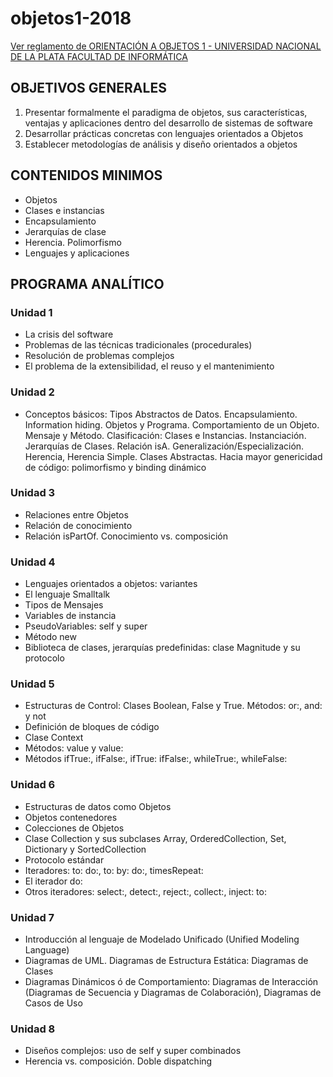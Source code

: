 # objetos1-2018
[Ver reglamento de ORIENTACIÓN A OBJETOS 1 - UNIVERSIDAD NACIONAL DE LA PLATA FACULTAD DE INFORMÁTICA](Orientación-a-Objetos-I.pdf)
 
## OBJETIVOS GENERALES
1. Presentar formalmente el paradigma de objetos, sus características, ventajas y aplicaciones dentro del desarrollo de sistemas de software
2. Desarrollar prácticas concretas con lenguajes orientados a Objetos
3. Establecer metodologías de análisis y diseño orientados a objetos

## CONTENIDOS MINIMOS
* Objetos
* Clases e instancias
* Encapsulamiento
* Jerarquías de clase
* Herencia. Polimorfismo
* Lenguajes y aplicaciones

## PROGRAMA ANALÍTICO
### Unidad 1
* La crisis del software
* Problemas de las técnicas tradicionales (procedurales)
* Resolución de problemas complejos
* El problema de la extensibilidad, el reuso y el mantenimiento
### Unidad 2
* Conceptos básicos: Tipos Abstractos de Datos. Encapsulamiento. Information hiding. Objetos y Programa. Comportamiento de un Objeto. Mensaje y Método. Clasificación: Clases e Instancias. Instanciación. Jerarquías de Clases. Relación isA. Generalización/Especialización. Herencia, Herencia Simple. Clases Abstractas. Hacia mayor genericidad de código: polimorfismo y binding dinámico
### Unidad 3
* Relaciones entre Objetos
* Relación de conocimiento
* Relación isPartOf. Conocimiento vs. composición
### Unidad 4
* Lenguajes orientados a objetos: variantes
* El lenguaje Smalltalk
* Tipos de Mensajes
* Variables de instancia
* PseudoVariables: self y super
* Método new
* Biblioteca de clases, jerarquías predefinidas: clase Magnitude y su protocolo
### Unidad 5
* Estructuras de Control: Clases Boolean, False y True. Métodos: or:, and: y not
* Definición de bloques de código
* Clase Context
* Métodos: value y value:
* Métodos ifTrue:, ifFalse:, ifTrue: ifFalse:, whileTrue:, whileFalse:
### Unidad 6
* Estructuras de datos como Objetos
* Objetos contenedores
* Colecciones de Objetos
* Clase Collection y sus subclases Array, OrderedCollection, Set, Dictionary y SortedCollection
* Protocolo estándar
* Iteradores: to: do:, to: by: do:, timesRepeat:
* El iterador do:
* Otros iteradores: select:, detect:, reject:, collect:, inject: to:
### Unidad 7
* Introducción al lenguaje de Modelado Unificado (Unified Modeling Language)
* Diagramas de UML. Diagramas de Estructura Estática: Diagramas de Clases
* Diagramas Dinámicos ó de Comportamiento: Diagramas de Interacción (Diagramas de Secuencia y Diagramas de Colaboración), Diagramas de Casos de Uso
### Unidad 8
* Diseños complejos: uso de self y super combinados
* Herencia vs. composición. Doble dispatching
